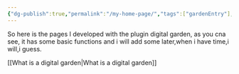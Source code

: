 ```yaml
---
{"dg-publish":true,"permalink":"/my-home-page/","tags":["gardenEntry"],"created":"2025-06-04T22:53:54.643+08:00","updated":"2025-06-05T11:53:43.461+08:00"}
---
```


So here is the pages I developed with the plugin digital garden, as you cna see, it has some basic functions and i will add some later,when i have time,i will,i guess.


[[What is a digital garden\|What is a digital garden]]
